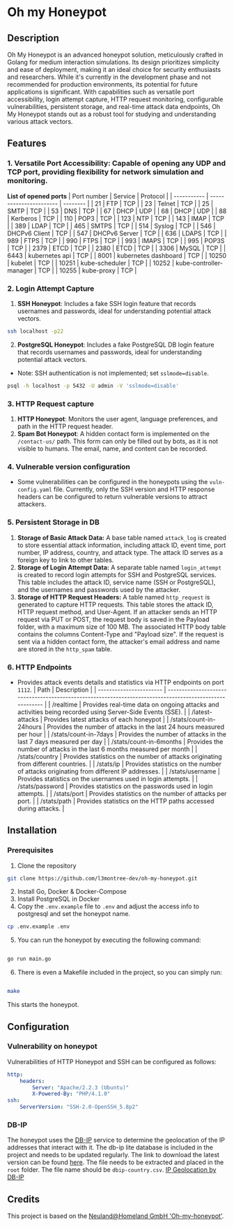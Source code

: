 # Oh my Honeypot

## Description

Oh My Honeypot is an advanced honeypot solution, meticulously crafted in Golang for medium interaction simulations. Its design prioritizes simplicity and ease of deployment, making it an ideal choice for security enthusiasts and researchers. While it's currently in the development phase and not recommended for production environments, its potential for future applications is significant. With capabilities such as versatile port accessibility, login attempt capture, HTTP request monitoring, configurable vulnerabilities, persistent storage, and real-time attack data endpoints, Oh My Honeypot stands out as a robust tool for studying and understanding various attack vectors.

## Features

### 1. Versatile Port Accessibility: Capable of opening any UDP and TCP port, providing flexibility for network simulation and monitoring.

**List of opened ports**
| Port number | Service                 | Protocol |
| ----------- | ----------------------- | -------- |
| 21          | FTP                     | TCP      |
| 23          | Telnet                  | TCP      |
| 25          | SMTP                    | TCP      |
| 53          | DNS                     | TCP      |
| 67          | DHCP                    | UDP      |
| 68          | DHCP                    | UDP      |
| 88          | Kerberos                | TCP      |
| 110         | POP3                    | TCP      |
| 123         | NTP                     | TCP      |
| 143         | IMAP                    | TCP      |
| 389         | LDAP                    | TCP      |
| 465         | SMTPS                   | TCP      |
| 514         | Syslog                  | TCP      |
| 546         | DHCPv6 Client           | TCP      |
| 547         | DHCPv6 Server           | TCP      |
| 636         | LDAPS                   | TCP      |
| 989         | FTPS                    | TCP      |
| 990         | FTPS                    | TCP      |
| 993         | IMAPS                   | TCP      |
| 995         | POP3S                   | TCP      |
| 2379        | ETCD                    | TCP      |
| 2380        | ETCD                    | TCP      |
| 3306        | MySQL                   | TCP      |
| 6443        | kubernetes api          | TCP      |
| 8001        | kubernetes dashboard    | TCP      |
| 10250       | kubelet                 | TCP      |
| 10251       | kube-scheduler          | TCP      |
| 10252       | kube-controller-manager | TCP      |
| 10255       | kube-proxy              | TCP      |

### 2. Login Attempt Capture
1. **SSH Honeypot**: Includes a fake SSH login feature that records usernames and passwords, ideal for understanding potential attack vectors.
``` bash
ssh localhost -p22
```
2. **PostgreSQL Honeypot**: Includes a fake PostgreSQL DB login feature that records usernames and passwords, ideal for understanding potential attack vectors. 
- Note: SSH authentication is not implemented; set `sslmode=disable`.
``` bash
psql -h localhost -p 5432 -U admin -V 'sslmode=disable'
```

### 3. HTTP Request capture
1. **HTTP Honeypot**: Monitors the user agent, language preferences, and path in the HTTP request header.
2. **Spam Bot Honeypot**: A hidden contact form is implemented on the `/contact-us/` path. This form can only be filled out by bots, as it is not visible to humans. The email, name, and content can be recorded.

### 4. Vulnerable version configuration
- Some vulnerabilities can be configured in the honeypots using the `vuln-config.yaml` file. Currently, only the SSH version and HTTP response headers can be configured to return vulnerable versions to attract attackers. 

### 5. Persistent Storage in DB
1. **Storage of Basic Attack Data:** A base table named `attack_log` is created to store essential attack information, including attack ID, event time, port number, IP address, country, and attack type. The attack ID serves as a foreign key to link to other tables.
2. **Storage of Login Attempt Data:** A separate table named `login_attempt` is created to record login attempts for SSH and PostgreSQL services. This table includes the attack ID, service name (SSH or PostgreSQL), and the usernames and passwords used by the attacker.
3. **Storage of HTTP Request Headers:** A table named `http_request` is generated to capture HTTP requests. This table stores the attack ID, HTTP request method, and User-Agent. If an attacker sends an HTTP request via PUT or POST, the request body is saved in the Payload folder, with a maximum size of 100 MB. The associated HTTP body table contains the columns Content-Type and "Payload size". If the request is sent via a hidden contact form, the attacker's email address and name are stored in the `http_spam` table.

### 6. HTTP Endpoints
- Provides attack events details and statistics via HTTP endpoints on port `1112`.
| Path                    | Description                                                                                              |
| ----------------------- | -------------------------------------------------------------------------------------------------------- |
| /realtime               | Provides real-time data on ongoing attacks and activities being recorded using Server-Side Events (SSE). |
| /latest-attacks         | Provides latest attacks of each honeypot                                                                 |
| /stats/count-in-24hours | Provides the number of attacks in the last 24 hours measured per hour                                    |
| /stats/count-in-7days   | Provides the number of attacks in the last 7 days measured per day                                       |
| /stats/count-in-6months | Provides the number of attacks in the last 6 months measured per month                                   |
| /stats/country          | Provides statistics on the number of attacks originating from different countries.                       |
| /stats/ip               | Provides statistics on the number of attacks originating from different IP addresses.                    |
| /stats/username         | Provides statistics on the usernames used in login attempts.                                             |
| /stats/password         | Provides statistics on the passwords used in login attempts.                                             |
| /stats/port             | Provides statistics on the number of attacks per port.                                                   |
| /stats/path             | Provides statistics on the HTTP paths accessed during attacks.                                           |


## Installation

### Prerequisites


1. Clone the repository
```bash
git clone https://github.com/l3montree-dev/oh-my-honeypot.git
```
2. Install Go, Docker & Docker-Compose
3. Install PostgreSQL in Docker
4. Copy the `.env.example` file to `.env` and adjust the access info to postgresql and set the honeypot name.

```bash
cp .env.example .env
```

5. You can run the honeypot by executing the following command:
```bash

go run main.go

```

6. There is even a Makefile included in the project, so you can simply run:
```bash

make

```
This starts the honeypot.


## Configuration

### Vulnerability on honeypot
Vulnerabilities of HTTP Honeypot and SSH can be configured as follows:
```yaml
http:
    headers:
        Server: "Apache/2.2.3 (Ubuntu)"
        X-Powered-By: "PHP/4.1.0"
ssh:
    ServerVersion: "SSH-2.0-OpenSSH_5.8p2"
```
### DB-IP

The honeypot uses the [DB-IP](https://db-ip.com/) service to determine the geolocation of the IP addresses that interact with it. The db-ip lite database is included in the project and needs to be updated regularly. The link to download the latest version can be found [here](https://db-ip.com/db/download/ip-to-country-lite). The file needs to be extracted and placed in the `root` folder. The file name should be `dbip-country.csv`.
<a href='https://db-ip.com'>IP Geolocation by DB-IP</a>

## Credits

This project is based on the [Neuland@Homeland GmbH 'Oh-my-honeypot'](https://gitlab.com/neuland-at-homeland/oh-my-honeypot).

